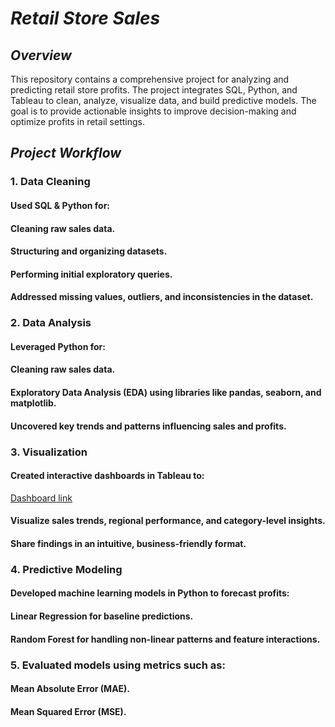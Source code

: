 # _Retail Store Sales_
## _Overview_
This repository contains a comprehensive project for analyzing and predicting retail store profits. The project integrates SQL, Python, and Tableau to clean, analyze, visualize data, and build predictive models. The goal is to provide actionable insights to improve decision-making and optimize profits in retail settings.

## _Project Workflow_
### 1. Data Cleaning
#### Used SQL & Python for:
#### Cleaning raw sales data.
#### Structuring and organizing datasets.
#### Performing initial exploratory queries.
#### Addressed missing values, outliers, and inconsistencies in the dataset.
### 2. Data Analysis
#### Leveraged Python for:
#### Cleaning raw sales data.
#### Exploratory Data Analysis (EDA) using libraries like pandas, seaborn, and matplotlib.
#### Uncovered key trends and patterns influencing sales and profits.
### 3. Visualization
#### Created interactive dashboards in Tableau to: 
[Dashboard link](https://public.tableau.com/views/RetailStoreSales_17337515700970/Story1?:language=en-GB&:sid=&:redirect=auth&:display_count=n&:origin=viz_share_link)
#### Visualize sales trends, regional performance, and category-level insights.
#### Share findings in an intuitive, business-friendly format.
### 4. Predictive Modeling
#### Developed machine learning models in Python to forecast profits:
#### Linear Regression for baseline predictions.
#### Random Forest for handling non-linear patterns and feature interactions.
### 5. Evaluated models using metrics such as:
#### Mean Absolute Error (MAE).
#### Mean Squared Error (MSE).


